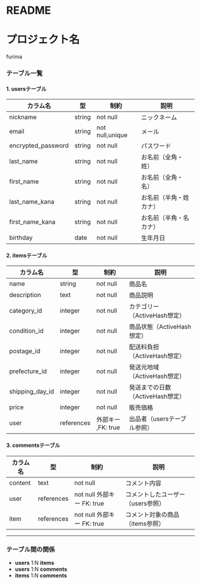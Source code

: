 # README
# プロジェクト名
furima

### テーブル一覧

#### 1. usersテーブル
| カラム名          | 型         | 制約             | 説明                   |
|-------------------|------------|------------------|------------------------|
| nickname          | string     | not null         | ニックネーム           |
| email    　　　　  | string     | not null,unique  | メール                 |
| encrypted_password| string     | not null         | パスワード             |
| last_name   　　　| string     | not null         | お名前（全角・姓）      |
| first_name  　　  | string     | not null         | お名前（全角・名）     |
| last_name_kana    | string     | not null         | お名前（半角・姓カナ） |
| first_name_kana   | string     | not null         | お名前（半角・名カナ） |
| birthday          | date       | not null         | 生年月日               |

#### 2. itemsテーブル
| カラム名        | 型         | 制約               | 説明                            |
|-----------------|------------|--------------------|---------------------------------|
| name            | string     | not null           | 商品名                          |
| description     | text       | not null           | 商品説明                        |
| category_id     | integer    | not null           | カテゴリー（ActiveHash想定）    |
| condition_id    | integer    | not null           | 商品状態（ActiveHash想定）      |
| postage_id      | integer    | not null           | 配送料負担（ActiveHash想定）    |
| prefecture_id   | integer    | not null           | 発送元地域（ActiveHash想定）    |
| shipping_day_id | integer    | not null           | 発送までの日数（ActiveHash想定）|
| price           | integer    | not null           | 販売価格                        |
| user            | references | 外部キー ,FK: true | 出品者（usersテーブル参照）     |

#### 3. commentsテーブル
| カラム名  | 型         | 制約                       | 説明                             |
|-----------|------------|----------------------------|----------------------------------|
| content   | text       | not null                   | コメント内容                     |
| user      | references | not null 外部キー FK: true | コメントしたユーザー（users参照）|
| item      | references | not null 外部キー FK: true | コメント対象の商品（items参照）  |

---

### テーブル間の関係
- **users** 1:N **items**  
- **users** 1:N **comments**  
- **items** 1:N **comments**